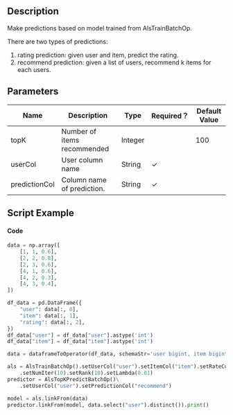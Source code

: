 ## Description
Make predictions based on model trained from AlsTrainBatchOp.
 
 There are two types of predictions:
 1) rating prediction: given user and item, predict the rating.
 2) recommend prediction: given a list of users, recommend k items for each users.

## Parameters
| Name | Description | Type | Required？ | Default Value |
| --- | --- | --- | --- | --- |
| topK | Number of items recommended | Integer |  | 100 |
| userCol | User column name | String | ✓ |  |
| predictionCol | Column name of prediction. | String | ✓ |  |


## Script Example
#### Code
```python
data = np.array([
    [1, 1, 0.6],
    [2, 2, 0.8],
    [2, 3, 0.6],
    [4, 1, 0.6],
    [4, 2, 0.3],
    [4, 3, 0.4],
])

df_data = pd.DataFrame({
    "user": data[:, 0],
    "item": data[:, 1],
    "rating": data[:, 2],
})
df_data["user"] = df_data["user"].astype('int')
df_data["item"] = df_data["item"].astype('int')

data = dataframeToOperator(df_data, schemaStr='user bigint, item bigint, rating double', op_type='batch')

als = AlsTrainBatchOp().setUserCol("user").setItemCol("item").setRateCol("rating") \
    .setNumIter(10).setRank(10).setLambda(0.01)
predictor = AlsTopKPredictBatchOp()\
    .setUserCol("user").setPredictionCol("recommend")

model = als.linkFrom(data)
predictor.linkFrom(model, data.select("user").distinct()).print()

```


